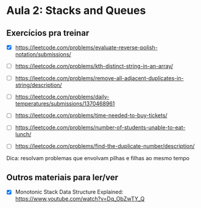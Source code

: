 # Aula 2: Stacks and Queues

## Exercícios pra treinar

- [x] https://leetcode.com/problems/evaluate-reverse-polish-notation/submissions/

- [ ] https://leetcode.com/problems/kth-distinct-string-in-an-array/

- [ ] https://leetcode.com/problems/remove-all-adjacent-duplicates-in-string/description/

- [ ] https://leetcode.com/problems/daily-temperatures/submissions/1370468961

- [ ] https://leetcode.com/problems/time-needed-to-buy-tickets/

- [ ] https://leetcode.com/problems/number-of-students-unable-to-eat-lunch/

- [ ] https://leetcode.com/problems/find-the-duplicate-number/description/

Dica: resolvam problemas que envolvam pilhas e filhas ao mesmo tempo

## Outros materiais para ler/ver

- [x] Monotonic Stack Data Structure Explained: https://www.youtube.com/watch?v=Dq_ObZwTY_Q 